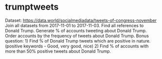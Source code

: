 # trumptweets
Dataset: https://data.world/socialmediadata/tweets-of-congress-november  Join all datasets from 2017-11-01 to 2017-11-03.   Find all references to Donald Trump.   Generate % of accounts tweeting about Donald Trump.  Order accounts by the frequency of tweets about Donald Trump.  Bonus question: 1) Find % of Donald Trump tweets which are positive in nature. (positive keywords - Good, very good, nice) 2) Find % of accounts with more than 50% positive tweets about Donald Trump.
